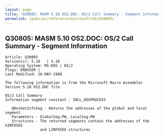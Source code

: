 ```yaml
---
layout: page
title: "Q30805: MASM 5.10 OS2.DOC: OS/2 Call Summary - Segment Information"
permalink: /pubs/pc/reference/microsoft/kb/Q30805/
---
```


## Q30805: MASM 5.10 OS2.DOC: OS/2 Call Summary - Segment Information

	Article: Q30805
	Version(s): 5.10   | 5.10
	Operating System: MS-DOS | OS/2
	Flags: ENDUSER |
	Last Modified: 26-MAY-1988
	
	The following information is from the Microsoft Macro Assembler
	Version 5.10 OS2.DOC file.
	
	OS/2 Call Summary
	Information segment constant - INCL_DOSPROCESS
	
	   @DosGetInfoSeg - Returns the addresses of the global and local segment
	   Parameters - GlobalSeg:PW, LocalSeg:PW
	   Structures - The returned segments contain the addresses of the GINFOSEG
	                and LINFOSEG structures
